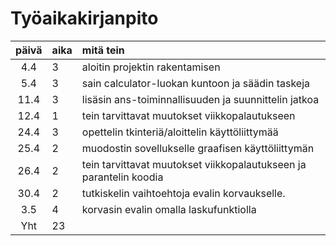 # Työaikakirjanpito

| päivä | aika | mitä tein  |
| :----:|:-----| :-----|
| 4.4 | 3    | aloitin projektin rakentamisen |
| 5.4 | 3    | sain calculator-luokan kuntoon ja säädin taskeja |
| 11.4 | 3    | lisäsin ans-toiminnallisuuden ja suunnittelin jatkoa |
| 12.4 | 1    | tein tarvittavat muutokset viikkopalautukseen |
| 24.4 | 3    | opettelin tkinteriä/aloittelin käyttöliittymää |
| 25.4 | 2    | muodostin sovellukselle graafisen käyttöliittymän |
| 26.4 | 2    | tein tarvittavat muutokset viikkopalautukseen ja parantelin koodia |
| 30.4 | 2    | tutkiskelin vaihtoehtoja evalin korvaukselle. |
| 3.5 | 4    | korvasin evalin omalla laskufunktiolla |
| Yht | 23   | 
